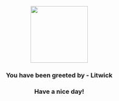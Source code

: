 <p align="center">
            <img src="https://raw.githubusercontent.com/PokeAPI/sprites/master/sprites/pokemon/607.png" width="150" height="150">
          </p>
          <h3 align="center">You have been greeted by - <b>Litwick</b></h3>
          <h3 align="center">Have a nice day!</h3>
        